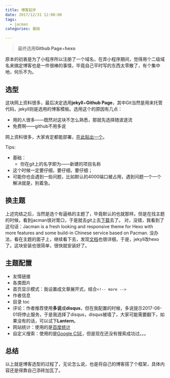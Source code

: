 ```yaml
---
title: 博客起步
date: 2017/12/31 12:00:00
tags:
  - jacman
categories: 基础

---
```

> 最终选用**Github Page**+**hexo**

原本的初衷是为了小程序所以注册了一个域名，在弄小程序期间，觉得用个二级域名来搞定博客也是一件很棒的事情，毕竟自己平时写的东西太零散了，有个集中地，何乐不为。

## 选型

这块网上资料很多，最后决定选用**jekyll**+**Github Page**，其中Git当然是用来托管代码，jekyll则是选用的博客模板。选用这个的原因有几点：
- 用的人很多——既然对这块不怎么熟悉，那就先选择随波逐流
- 免费啊——github不用多说

<!-- more -->

网上资料很多，大家肯定都能部署，[在此贴出一个](http://blog.csdn.net/wyc12306/article/details/51445623)。

Tips:
 - 基础：
    - 你在git上的名字即为——新建的项目名称
 - 这个时候一定要仔细，要仔细，要仔细；
 - 可能你也会遇到一些问题，比如默认的4000端口被占用，遇到问题一个一个解决就是，别着急。
<!-- more -->

## 换主题

上述完结之后，当然是选个有逼格的主题了，毕竟默认的也就那样。但是在找主题的时候，看到jacman很对胃口，于是就去git上去[下载](https://github.com/wuchong/jacman)去了。
对，没错，我看到了这句话：Jacman is a fresh looking and responsive theme for Hexo with more features and some build-in Chinese service based on Pacman.
没办法，看在主题的面子上，继续看下去，发现[文档](http://jacman.wuchong.me/2014/11/20/how-to-use-jacman/)也很详细，于是，jekyll改hexo了。这块安装也很简单，很快就安装好了。

## 主题配置

- 友情链接
- 各类图片
- 首页显示模式：我设置成文章展开式，结合```<!-- more -->```
- 作者信息
- 目录 toc
- 评论：作者推荐使用**多说**或**disqus**，但在我配置的时候，多说提示2017-06-01将停止服务，于是我选择了disqus，disqus被墙了，大家可能需要翻下，如果没有的话，可以试下**Lantern**。
- 网站统计：使用的是[百度统计](https://tongji.baidu.com/web/welcome/login)
- 自定义搜索：使用的是[Google CSE](https://www.google.com/cse/)，但是现在还没有搜索成功过。。。

## 总结
以上就是博客选型的过程了，无论怎么说，也是将自己的博客搭了个框架，具体内容还是得靠自己添砖加瓦了。
